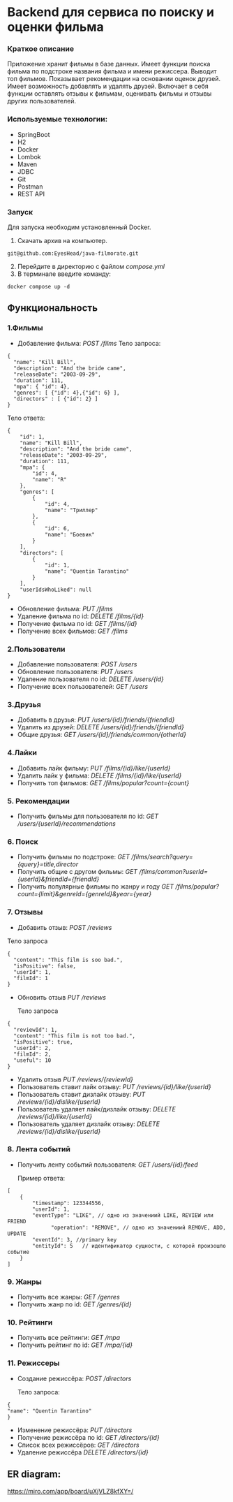# Backend для сервиса по поиску и оценки фильма

### Краткое описание

Приложение хранит фильмы в базе данных. Имеет функции поиска фильма по подстроке названия фильма и имени режиссера.
Выводит топ фильмов. Показывает рекомендации на основании оценок друзей. Имеет возможность добавлять и удалять друзей.
Включает в себя функции оставлять отзывы к фильмам, оценивать фильмы и отзывы других пользователей.

### Используемые технологии:

- SpringBoot
- H2
- Docker
- Lombok
- Maven
- JDBC
- Git
- Postman
- REST API

### Запуск
Для запуска необходим установленный Docker.
1. Скачать архив на компьютер.
```
git@github.com:EyesHead/java-filmorate.git
```
2. Перейдите в директорию с файлом *compose.yml*
3. В терминале введите команду:
```
docker compose up -d
```

## Функциональность

### 1.Фильмы

- Добавление фильма: *POST /films*
  Тело запроса:

```
{
  "name": "Kill Bill",
  "description": "And the bride came",
  "releaseDate": "2003-09-29",
  "duration": 111,
  "mpa": { "id": 4},
  "genres": [ {"id": 4},{"id": 6} ],
  "directors" : [ {"id": 2} ]
}
```

Тело ответа:

```
{
    "id": 1,
    "name": "Kill Bill",
    "description": "And the bride came",
    "releaseDate": "2003-09-29",
    "duration": 111,
    "mpa": {
        "id": 4,
        "name": "R"
    },
    "genres": [
        {
            "id": 4,
            "name": "Триллер"
        },
        {
            "id": 6,
            "name": "Боевик"
        }
    ],
    "directors": [
        {
            "id": 1,
            "name": "Quentin Tarantino"
        }
    ],
    "userIdsWhoLiked": null
}
```

- Обновление фильма: *PUT /films*
- Удаление фильма по id: *DELETE /films/{id}*
- Получение фильма по id:  *GET /films/{id}*
- Получение всех фильмов:  *GET /films*

### 2.Пользователи

- Добавление пользователя: *POST /users*
- Обновление пользователя: *PUT /users*
- Удаление пользователя по id: *DELETE /users/{id}*
- Получение всех пользователей:  *GET /users*

### 3.Друзья

- Добавить в друзья: *PUT /users/{id}/friends/{friendId}*
- Удалить из друзей: *DELETE /users/{id}/friends/{friendId}*
- Общие друзья: *GET /users/{id}/friends/common/{otherId}*

### 4.Лайки

- Добавить лайк фильму: *PUT /films/{id}/like/{userId}*
- Удалить лайк у фильма: *DELETE /films/{id}/like/{userId}*
- Получить топ фильмов: *GET /films/popular?count={count}*

### 5. Рекомендации

- Получить фильмы для пользователя по id: *GET /users/{userId}/recommendations*

### 6. Поиск

- Получить фильмы по подстроке: *GET /films/search?query={query}=title,director*
- Получить общие с другом фильмы: *GET /films/common?userId={userId}&friendId={friendId}*
- Получить популярные фильмы по жанру и году *GET /films/popular?count={limit}&genreId={genreId}&year={year}*

### 7. Отзывы

- Добавить отзыв: *POST /reviews*

Тело запроса

```
{
  "content": "This film is soo bad.",
  "isPositive": false,
  "userId": 1,
  "filmId": 1
}
```

- Обновить отзыв *PUT /reviews*

  Тело запроса

```
{
  "reviewId": 1,
  "content": "This film is not too bad.",
  "isPositive": true,
  "userId": 2,
  "filmId": 2,
  "useful": 10
}
```

- Удалить отзыв *PUT /reviews/{reviewId}*
- Пользователь ставит лайк отзыву: *PUT /reviews/{id}/like/{userId}*
- Пользователь ставит дизлайк отзыву: *PUT /reviews/{id}/dislike/{userId}*
- Пользователь удаляет лайк/дизлайк отзыву: *DELETE /reviews/{id}/like/{userId}*
- Пользователь удаляет дизлайк отзыву: *DELETE /reviews/{id}/dislike/{userId}*

### 8. Лента событий

- Получить ленту событий пользователя: *GET /users/{id}/feed*

  Пример ответа:

```
[
    {
        "timestamp": 123344556,
        "userId": 1,
        "eventType": "LIKE", // одно из значениий LIKE, REVIEW или FRIEND
			  "operation": "REMOVE", // одно из значениий REMOVE, ADD, UPDATE
        "eventId": 3, //primary key
        "entityId": 5   // идентификатор сущности, с которой произошло событие
    }
]
```

### 9. Жанры

- Получить все жанры: *GET /genres*
- Получить жанр по id: *GET /genres/{id}*

### 10. Рейтинги

- Получить все рейтинги: *GET /mpa*
- Получить рейтинг по id: *GET /mpa/{id}*

### 11. Режиссеры

- Создание режиссёра: *POST /directors*

  Тело запроса:
```
{
"name": "Quentin Tarantino"
}

```
- Изменение режиссёра: *PUT /directors*
- Получение режиссёра по id: *GET /directors/{id}*
- Список всех режиссёров: *GET /directors*
- Удаление режиссёра *DELETE /directors/{id}*


##  ER diagram:

https://miro.com/app/board/uXjVLZ8kfXY=/
